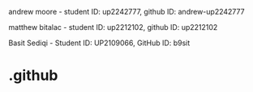 andrew moore - student ID: up2242777, github ID: andrew-up2242777

matthew bitalac - student ID: up2212102, github ID: up2212102

Basit Sediqi - Student ID: UP2109066, GitHub ID: b9sit

# .github

